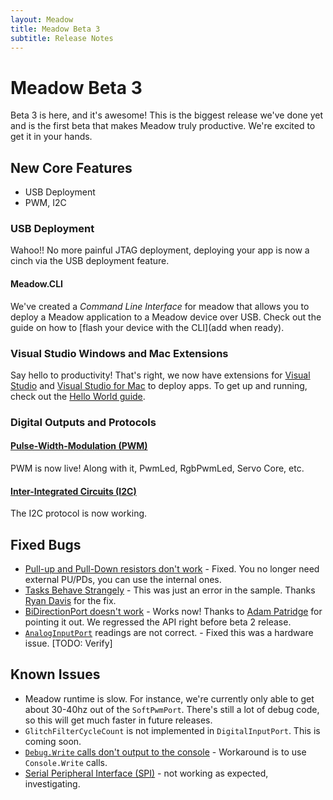 ```yaml
---
layout: Meadow
title: Meadow Beta 3
subtitle: Release Notes
---
```


# Meadow Beta 3

Beta 3 is here, and it's awesome! This is the biggest release we've done yet and is the first beta that makes Meadow truly productive. We're excited to get it in your hands.

## New Core Features

* USB Deployment
* PWM, I2C

### USB Deployment

Wahoo!! No more painful JTAG deployment, deploying your app is now a cinch via the USB deployment feature.

#### Meadow.CLI

We've created a _Command Line Interface_ for meadow that allows you to deploy a Meadow application to a Meadow device over USB. Check out the guide on how to [flash your device with the CLI](add when ready).

### Visual Studio Windows and Mac Extensions

Say hello to productivity! That's right, we now have extensions for [Visual Studio](https://marketplace.visualstudio.com/items?itemName=WildernessLabs.vsmeadow01) and [Visual Studio for Mac](https://addins.monodevelop.com/Project/Index/394) to deploy apps. To get up and running, check out the [Hello World guide](/Meadow/Getting_Started/Hello_World/).

### Digital Outputs and Protocols

#### [Pulse-Width-Modulation (PWM)](/Meadow/Meadow_Basics/IO/Digital/PWM/)

PWM is now live! Along with it, PwmLed, RgbPwmLed, Servo Core, etc.

#### [Inter-Integrated Circuits (I2C)](/Meadow/Meadow_Basics/IO/Digital/Protocols/I2C/)

The I2C protocol is now working.

## Fixed Bugs

* [Pull-up and Pull-Down resistors don't work](https://github.com/WildernessLabs/Meadow_Issues/issues/6) - Fixed. You no longer need external PU/PDs, you can use the internal ones.
* [Tasks Behave Strangely](https://github.com/WildernessLabs/Meadow_Issues/issues/2) - This was just an error in the sample. Thanks [Ryan Davis](https://github.com/rdavisau) for the fix.
* [BiDirectionPort doesn't work](https://github.com/WildernessLabs/Meadow_Issues/issues/9) - Works now! Thanks to [Adam Patridge](https://github.com/patridge) for pointing it out. We regressed the API right before beta 2 release.
* [`AnalogInputPort`](https://github.com/WildernessLabs/Meadow_Issues/issues/7) readings are not correct. - Fixed this was a hardware issue. [TODO: Verify]

## Known Issues

* Meadow runtime is slow. For instance, we're currently only able to get about 30-40hz out of the `SoftPwmPort`. There's still a lot of debug code, so this will get much faster in future releases.
* `GlitchFilterCycleCount` is not implemented in `DigitalInputPort`. This is coming soon.
* [`Debug.Write` calls don't output to the console](https://github.com/WildernessLabs/Meadow_Issues/issues/3) - Workaround is to use `Console.Write` calls.
* [Serial Peripheral Interface (SPI)](/Meadow/Meadow_Basics/IO/Digital/Protocols/SPI/) - not working as expected, investigating.
